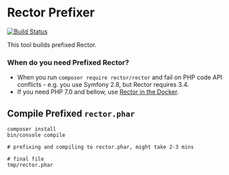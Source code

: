 # Rector Prefixer

[![Build Status](https://img.shields.io/travis/rectorphp/prefixer/master.svg?style=flat-square)](https://travis-ci.org/rectorphp/prefixer)

This tool builds prefixed Rector.

### When do you need Prefixed Rector?

- When you run `composer require rector/rector` and fail on PHP code API conflicts - e.g. you use Symfony 2.8, but Rector requires 3.4. 
- If you need PHP 7.0 and bellow, use [Rector in the Docker](https://github.com/rectorphp/rector#run-rector-in-docker).

## Compile Prefixed `rector.phar`

```
composer install
bin/console compile

# prefixing and compiling to rector.phar, might take 2-3 mins

# final file
tmp/rector.phar
```
